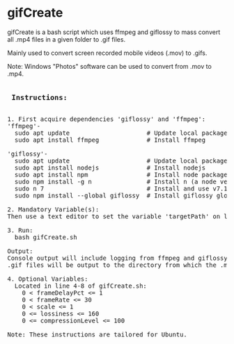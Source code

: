# gifCreate

gifCreate is a bash script which uses ffmpeg and giflossy to mass convert all .mp4 files in a given folder to .gif files. 

Mainly used to convert screen recorded mobile videos (.mov) to .gifs. 

Note: Windows "Photos" software can be used to convert from .mov to .mp4.

<pre>
<h3> Instructions: </h3>
1. First acquire dependencies 'giflossy' and 'ffmpeg':
'ffmpeg'-
&nbsp;&nbsp;sudo apt update                     # Update local packages list
&nbsp;&nbsp;sudo apt install ffmpeg             # Install ffmpeg

'giflossy'-
&nbsp;&nbsp;sudo apt update                     # Update local packages list
&nbsp;&nbsp;sudo apt install nodejs             # Install nodejs
&nbsp;&nbsp;sudo apt install npm                # Install node package manager (npm)
&nbsp;&nbsp;sudo npm install -g n               # Install n (a node version manager) globally
&nbsp;&nbsp;sudo n 7                            # Install and use v7.10.1
&nbsp;&nbsp;sudo npm install --global giflossy  # Install giflossy globally

2. Mandatory Variable(s):
Then use a text editor to set the variable 'targetPath' on line 3 of gifCreate.sh to the absolute path of the directory of .mp4s to be converted.

3. Run:
&nbsp;&nbsp;bash gifCreate.sh

Output:
Console output will include logging from ffmpeg and giflossy.
.gif files will be output to the directory from which the .mp4s were collected.

4. Optional Variables:
&nbsp;&nbsp;Located in line 4-8 of gifCreate.sh:
&nbsp;&nbsp;&nbsp;&nbsp;0 < frameDelayPct <= 1
&nbsp;&nbsp;&nbsp;&nbsp;0 < frameRate <= 30
&nbsp;&nbsp;&nbsp;&nbsp;0 < scale <= 1
&nbsp;&nbsp;&nbsp;&nbsp;0 <= lossiness <= 160
&nbsp;&nbsp;&nbsp;&nbsp;0 <= compressionLevel <= 100

Note: These instructions are tailored for Ubuntu.
</pre>
